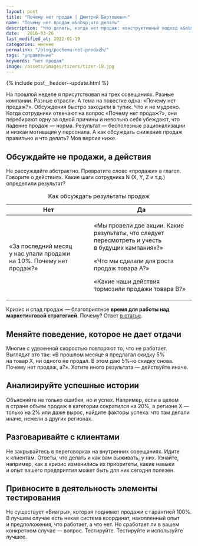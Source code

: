 ```yaml
---
layout: post
title: "Почему нет продаж | Дмитрий Бартошевич"
name: "Почему нет продаж и&nbsp;что делать"
description: "Что делать, когда нет продаж: конструктивный подход к&nbsp;обсуждению спада продаж."
date:   2016-03-26
last_modified_at: 2022-01-19
categories: мнение
permalink: "/blog/pochemu-net-prodazh/"
tags: "управление"
keywords: "нет продаж"
image: /assets/images/tizers/tizer-18.jpg
---
```



{% include post__header--update.html %}
<p>На&nbsp;прошлой неделе я&nbsp;присутствовал на&nbsp;трех совещаниях. Разные компании. Разные отрасли. А&nbsp;тема на&nbsp;повестке одна: «Почему нет продаж?». Обсуждения быстро заходили в&nbsp;тупик. Что и&nbsp;не&nbsp;мудрено. Когда сотрудники отвечают на&nbsp;вопрос «Почему нет продаж?», они перебирают одну за&nbsp;одной причины и&nbsp;невольно себя убеждают, что падение продаж&nbsp;— норма. Результат&nbsp;— бесполезные рационализации и&nbsp;низкая мотивация у&nbsp;персонала. А&nbsp;как обсуждать снижение продаж правильно и&nbsp;что делать? Моя версия ниже. </p>



<section class="row-gap--m">
<h2 class="section__title h1 bold">Обсуждайте не&nbsp;продажи, а&nbsp;действия </h2>
<div class="with-side row-gap--m">
<p>Не&nbsp;рассуждайте абстрактно. Превратите слово «продажи» в&nbsp;глагол. Говорите о&nbsp;действиях. Какие шаги сотрудника N (X, Y, Z&nbsp;и&nbsp;т.д.) определили результат? </p>


<table>
  <caption>Как обсуждать результаты продаж</caption>
  <thead>
    <tr>
      <th>Нет</th>
      <th>Да</th>
    </tr>
  </thead>
  <tbody>
	<tr>
		<td>
			<p>	«За&nbsp;последний месяц у&nbsp;нас упали продажи на&nbsp;10%. Почему нет продаж?» 	</p>			
		</td>
		<td>		
				<p>«Мы&nbsp;провели две акции. Какие результаты, что следует пересмотреть и&nbsp;учесть в&nbsp;будущих кампаниях?»</p>
				<p>«Что мы&nbsp;сделали для роста продаж товара А?»</p>
				<p>«Какие наши действия тормозили продажи товара B?»</p>			
		</td>
	</tr>
</tbody>
</table>

<div class="side">
<p>Кризис и&nbsp;спад продаж&nbsp;— благоприятное <strong>время для работы над маркетинговой стратегией</strong>. Почему? Ответ <a class="link" href="/blog/vremya-dlya-strategii/">в&nbsp;статье</a>.</p>
</div>
</div>
</section>


<section class="row-gap--m">
<h2 class="section__title h1 bold ">Меняйте поведение, которое не&nbsp;дает отдачи</h2>
<p>Многие с&nbsp;удвоенной скоростью повторяют&nbsp;то, что не&nbsp;работает. Выглядит это так: «В&nbsp;прошлом месяце я&nbsp;предлагал скидку&nbsp;5% на&nbsp;товар&nbsp;Х, ни&nbsp;одного не&nbsp;продал. В&nbsp;этом даю 5%-ю скидку снова. Почему нет продаж, а?». Хотите иного результата&nbsp;— действуйте иначе. </p>
</section>


<section class="row-gap--m">
<h2 class="section__title h1 bold">Анализируйте успешные истории</h2>
<p>Объясняйте не&nbsp;только ошибки, но&nbsp;и&nbsp;успех. Например, если в&nbsp;целом в&nbsp;стране объем продаж в&nbsp;категории сократился на&nbsp;20%, а&nbsp;регионе Х&nbsp;— только на&nbsp;2% или даже вырос, найдите факторы успеха: что там делали иначе, нежели в&nbsp;других регионах.</p>
</section>


<section class="row-gap--m">
<h2 class="section__title h1 bold">Разговаривайте с&nbsp;клиентами </h2>
<p>Не&nbsp;закрывайтесь в&nbsp;переговорках на&nbsp;внутренних совещаниях. Идите к&nbsp;клиентам. Ответы, что делать и&nbsp;как вам выживать, у&nbsp;них. Узнайте, например, как в&nbsp;кризис изменились их&nbsp;приоритеты, какие навыки и&nbsp;опыт вашего предприятия может быть для них сегодня полезен. </p>
</section>


<section class="row-gap--m">
<h2 class="section__title h1 bold">Привносите в&nbsp;деятельность элементы тестирования</h2>
<p>Не&nbsp;существует «Виагры», которая поднимет продажи с&nbsp;гарантией 100%. В&nbsp;лучшем случае есть некая система координат, накопленный опыт и&nbsp;предположения, что работает, а&nbsp;что нет. Но&nbsp;сработает&nbsp;ли в&nbsp;вашем конкретном случае&nbsp;— вопрос. Тестируйте. Тестируйте и&nbsp;используйте лучшее. </p>
